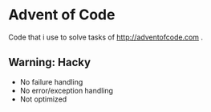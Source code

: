 # Advent of Code 

Code that i use to solve tasks of http://adventofcode.com .

## Warning: Hacky
* No failure handling
* No error/exception handling
* Not optimized
